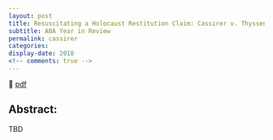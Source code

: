 ```yaml
---
layout: post
title: Resuscitating a Holocaust Restitution Claim: Cassirer v. Thyssen-Bornemisza Collection
subtitle: ABA Year in Review
permalink: cassirer
categories: 
display-date: 2018
<!-- comments: true -->
---
```


🔗 <a href="/assets/pdf/cassirer">pdf</a>

<h2>Abstract:</h2>
TBD
